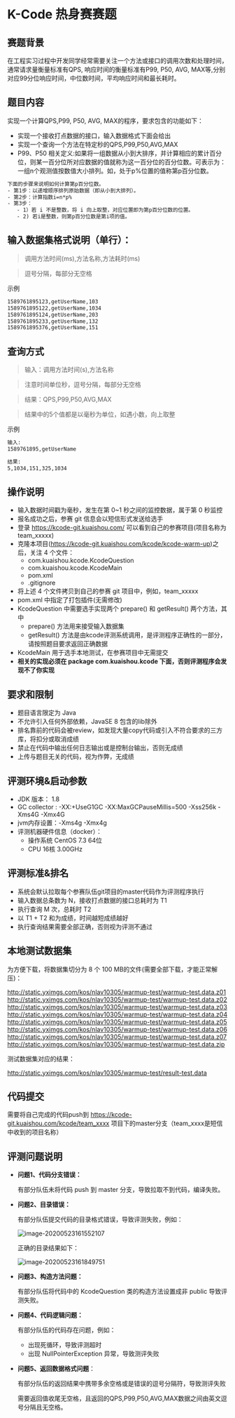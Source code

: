 # K-Code 热身赛赛题

## 赛题背景

在工程实习过程中开发同学经常需要关注一个方法或接口的调用次数和处理时间，通常请求量衡量标准有QPS, 响应时间的衡量标准有P99, P50, AVG, MAX等,分别对应99分位响应时间，中位数时间，平均响应时间和最长耗时。

## 题目内容

实现一个计算QPS,P99, P50, AVG, MAX的程序，要求包含的功能如下：        
- 实现一个接收打点数据的接口，输入数据格式下面会给出
- 实现一个查询一个方法在特定秒的QPS,P99,P50,AVG,MAX
- P99、P50 相关定义:如果将一组数据从小到大排序，并计算相应的累计百分位，则某一百分位所对应数据的值就称为这一百分位的百分位数。可表示为：一组n个观测值按数值大小排列。如，处于p%位置的值称第p百分位数。
```html
下面的步骤来说明如何计算第p百分位数。
- 第1步：以递增顺序排列原始数据（即从小到大排列）。
- 第2步：计算指数i=n*p%
- 第3步：
   - 1）若 i 不是整数，将 i 向上取整，对应位置即为第p百分位数的位置。
   - 2) 若i是整数，则第p百分位数是第i项的值。
```


## 输入数据集格式说明（单行）：

>调用方法时间(ms),方法名称,方法耗时(ms)

>逗号分隔，每部分无空格

示例
```html
1589761895123,getUserName,103
1589761895122,getUserName,1034
1589761895124,getUserName,203
1589761895233,getUserName,132
1589761895376,getUserName,151
```

## 查询方式
>输入：调用方法时间(s),方法名称

>注意时间单位秒，逗号分隔，每部分无空格

>结果：QPS,P99,P50,AVG,MAX

>结果中的5个值都是以毫秒为单位，如遇小数，向上取整
  

示例
```html
输入:
1589761895,getUserName 

结果:
5,1034,151,325,1034
```

## 操作说明
- 输入数据时间戳为毫秒，发生在第 0~1 秒之间的监控数据，属于第 0 秒监控
- 报名成功之后，参赛 git 信息会以短信形式发送给选手
- 登录 https://kcode-git.kuaishou.com/ 可以看到自己的参赛项目(项目名称为 team_xxxxx)
- 克隆本项目(https://kcode-git.kuaishou.com/kcode/kcode-warm-up)之后，关注 4 个文件：
    - com.kuaishou.kcode.KcodeQuestion
    - com.kuaishou.kcode.KcodeMain
    - pom.xml
    - .gitignore
- 将上述 4 个文件拷贝到自己的参赛 git 项目中，例如，team_xxxxx
- pom.xml 中指定了打包插件(无需修改)
- KcodeQuestion 中需要选手实现两个 prepare() 和 getResult() 两个方法，其中
    - prepare() 方法用来接受输入数据集
    - getResult() 方法是由kcode评测系统调用，是评测程序正确性的一部分，请按照题目要求返回正确数据
- KcodeMain 用于选手本地测试，在参赛项目中无需提交
- **相关的实现必须在 package com.kuaishou.kcode 下面，否则评测程序会发现不了你实现**

## 要求和限制
- 题目语言限定为 Java 
- 不允许引入任何外部依赖，JavaSE 8 包含的lib除外
- 排名靠前的代码会被review，如发现大量copy代码或引入不符合要求的三方库，将扣分或取消成绩
- 禁止在代码中输出任何日志输出或是控制台输出，否则无成绩
- 上传与题目无关的代码，视为作弊，无成绩

## 评测环境&启动参数
- JDK 版本： 1.8
- GC collector : -XX:+UseG1GC -XX:MaxGCPauseMillis=500 -Xss256k -Xms4G -Xmx4G
- jvm内存设置：-Xms4g -Xmx4g
- 评测机器硬件信息（docker）：
    - 操作系统 CentOS 7.3 64位
    - CPU	16核 3.00GHz
  
## 评测标准&排名
- 系统会默认拉取每个参赛队伍git项目的master代码作为评测程序执行
- 输入数据总条数为 N，接收打点数据的接口总耗时为 T1
- 执行查询 M 次，总耗时 T2
- 以 T1 + T2 和为成绩，时间越短成绩越好
- 执行查询结果需要全部正确，否则视为评测不通过


## 本地测试数据集

为方便下载，将数据集切分为 8 个 100 MB的文件(需要全部下载，才能正常解压)：

http://static.yximgs.com/kos/nlav10305/warmup-test/warmup-test.data.z01
http://static.yximgs.com/kos/nlav10305/warmup-test/warmup-test.data.z02
http://static.yximgs.com/kos/nlav10305/warmup-test/warmup-test.data.z03
http://static.yximgs.com/kos/nlav10305/warmup-test/warmup-test.data.z04
http://static.yximgs.com/kos/nlav10305/warmup-test/warmup-test.data.z05
http://static.yximgs.com/kos/nlav10305/warmup-test/warmup-test.data.z06
http://static.yximgs.com/kos/nlav10305/warmup-test/warmup-test.data.z07
http://static.yximgs.com/kos/nlav10305/warmup-test/warmup-test.data.zip

测试数据集对应的结果：

http://static.yximgs.com/kos/nlav10305/warmup-test/result-test.data

## 代码提交
需要将自己完成的代码push到  https://kcode-git.kuaishou.com/kcode/team_xxxx 项目下的master分支（team_xxxx是短信中收到的项目名称）

## 评测问题说明

- **问题1、代码分支错误：**

  有部分队伍未将代码 push 到 master 分支，导致拉取不到代码，编译失败。

- **问题2、目录错误：**

  有部分队伍提交代码的目录格式错误，导致评测失败，例如：

  ![image-20200523161552107](https://kcode-git.kuaishou.com/kcode/img/image-20200523161552107.png)

  正确的目录结果如下：

  ![image-20200523161849751](https://kcode-git.kuaishou.com/kcode/img/image-20200523161849751.png)



- **问题3、构造方法问题：**

  有部分队伍将代码中的 KcodeQuestion 类的构造方法设置成非 public 导致评测失败。

- **问题4、代码逻辑问题：**

  有部分队伍的代码存在问题，例如：

  - 出现死循环，导致评测超时
  - 出现 NullPointerException 异常，导致测评失败

- **问题5、返回数据格式问题**：

  有部分队伍的返回结果中携带多余空格或是错误的逗号分隔符，导致测评失败

  需要返回值收尾无空格，且返回的QPS,P99,P50,AVG,MAX数据之间由英文逗号分隔且无空格。


